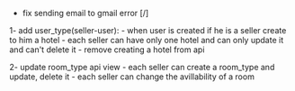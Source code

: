 - fix sending email to gmail error [/]

1- add user_type(seller-user):
    - when user is created if he is a seller create to him a hotel
    - each seller can have only one hotel and can only update it and can't delete it
    - remove creating a hotel from api

2- update room_type api view
    - each seller can create a room_type and update, delete it
    - each seller can change the avillability of a room
